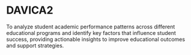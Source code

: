 # DAVICA2
To analyze student academic performance patterns across different educational programs and identify key factors that influence student success, providing actionable insights to improve educational outcomes and support strategies.
